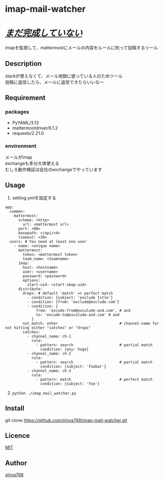 imap-mail-watcher
====

# ***<u>まだ完成していない</u>***  
imapを監視して、mattermostにメールの内容をルールに則って投稿するツール

## Description
slackが使えなくて、メール地獄に嵌っている人のためツール  
投稿に返信したら、メールに返信できたらいいなー  

## Requirement
### packages
- PyYAML/3.13
- mattermostdriver/6.1.2
- requests/2.21.0
### environment
メールがimap  
exchangeも多分大体使える  
むしろ動作検証は会社のexchangeでやっています

## Usage
1. setting.ymlを設定する  
  ```
  app:
    common:
      mattermost:
        scheme: <http>
          url: <mattermost url>
        port: <80>
        basepath: </api/v4>
        timeout: <30>
    users: # You need at least one user
      - name: <unique name>
        mattermost:
          token: <mattermost token>
          team_name: <teamname>
        imap:
          host: <hostname>
          user: <username>
          password: <password>
          options:
            start-uid: <start-imap-uid>
        distribute:
          drops: # default 'match' => perfect match
            - condition: {subject: 'exclude title'}
            - condition: {from: 'exclude@exclude.com'}
            - condition: {
                from: 'excude-from@exculude-and.com', # and
                to: 'excude-to@exculude-and.com' # and
              }
          not_match: other                            # channel-name for not hitting either "catches" or "drops"
          catches:
            - channel_name: ch-1
              rule:
                - pattern: search                     # partial match
                  condition: {any: hoge}
            - channel_name: ch-2
              rule:
                - pattern: search                     # partial match
                  condition: {subject: 'foobar'}
            - channel_name: ch-3
              rule:
                - pattern: match                      # perfect match
                  condition: {subject: 'foo'}
  ```
2. `python ./imap_mail_watcher.py`  

## Install
git clone https://github.com/shiva768/imap-mail-watcher.git

## Licence

[MIT](https://github.com/shiva768/cybozu-gcal-sync/blob/master/LICENSE)

## Author

[shiva768](https://github.com/shiva768)
